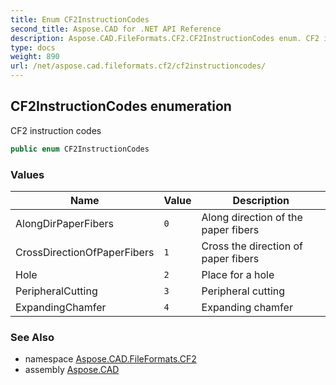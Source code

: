 ```yaml
---
title: Enum CF2InstructionCodes
second_title: Aspose.CAD for .NET API Reference
description: Aspose.CAD.FileFormats.CF2.CF2InstructionCodes enum. CF2 instruction codes
type: docs
weight: 890
url: /net/aspose.cad.fileformats.cf2/cf2instructioncodes/
---
```

## CF2InstructionCodes enumeration

CF2 instruction codes

```csharp
public enum CF2InstructionCodes
```

### Values

| Name | Value | Description |
| --- | --- | --- |
| AlongDirPaperFibers | `0` | Along direction of the paper fibers |
| CrossDirectionOfPaperFibers | `1` | Cross the direction of paper fibers |
| Hole | `2` | Place for a hole |
| PeripheralCutting | `3` | Peripheral cutting |
| ExpandingChamfer | `4` | Expanding chamfer |

### See Also

* namespace [Aspose.CAD.FileFormats.CF2](../../aspose.cad.fileformats.cf2/)
* assembly [Aspose.CAD](../../)


